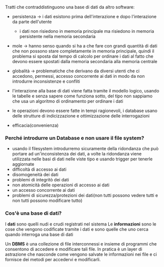 Tratti che contraddistinguono una base di dati da altro software:
- persistenza -> i dati esistono prima dell'interazione e dopo l'interazione da parte dell'utente
	- i dati non risiedono in memoria principale ma risiedono in memoria persistente nella memoria secondaria
- mole -> hanno senso quando si ha a che fare con grandi quantità di dati che non possono stare completamente in memoria principale, quindi il problema si sposta dal tempo di calcolo per ordinare i dati al fatto che devono essere spostati dalla memoria secondaria alla memoria centrale
- globalità -> problematiche che derivano da diversi utenti che ci accedono, permessi, accesso concorrente ai dati in modo da non introdurre inconsistenze e confliti

- l'interazione alla base di dati viene fatta tramite il modello logico, usando le tabelle e senza sapere come funziona sotto, del tipo non sappiamo che usa un algoritmo di ordinamento per ordinare i dati
- le operazioni devono essere fatte in tempi ragionevoli, i database usano delle strutture di indicizzazione e ottimizzazione delle interrogazioni
- efficacia(convenienza)

### Perché introdurre un Database e non usare il file system?
- usando il filesystem introdurremo sicuramente della ridondanza che può portare ad un'inconsistenza dei dati, a volte la ridondanza viene utilizzata nelle basi di dati nelle viste tipo e usando trigger per tenerle aggiornate
- difficoltà di accesso ai dati
- disomogeneità dei dati
- problemi di integritò dei dati
- non atomicità delle operazioni di accesso ai dati
- un accesso concorrente ai dati
- problemi di sicurezza/protezioni dei dati(non tutti possono vedere tutti e non tutti possono modificare tutto)

### Cos'è una base di dati?
I **dati** sono quelli nudi e crudi registrati nel sistema
Le **informazioni** sono le cose che vengono codificate tramite i dati e sono quelle che uno cerca quando interroga una base di dati

Un **DBMS** è una collezione di file interconnessi e insieme di programmi che consentono di accedere e modificare tali file. In pratica è un layer di astrazione che nasconde come vengono salvate le informazioni nei file e ci fornisce dei metodi per accedervi e modificarli.